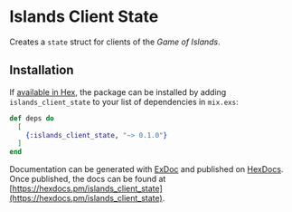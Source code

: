 # Islands Client State

Creates a `state` struct for clients of the _Game of Islands_.

## Installation

If [available in Hex](https://hex.pm/docs/publish), the package can be installed
by adding `islands_client_state` to your list of dependencies in `mix.exs`:

```elixir
def deps do
  [
    {:islands_client_state, "~> 0.1.0"}
  ]
end
```

Documentation can be generated with [ExDoc](https://github.com/elixir-lang/ex_doc)
and published on [HexDocs](https://hexdocs.pm). Once published, the docs can
be found at [https://hexdocs.pm/islands_client_state](https://hexdocs.pm/islands_client_state).

